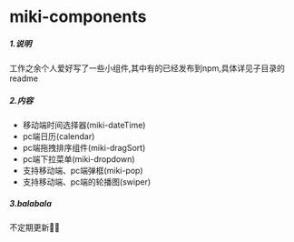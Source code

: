 # miki-components

##### 1.说明

工作之余个人爱好写了一些小组件,其中有的已经发布到npm,具体详见子目录的readme

##### 2.内容

* 移动端时间选择器(miki-dateTime)
* pc端日历(calendar)
* pc端拖拽排序组件(miki-dragSort)
* pc端下拉菜单(miki-dropdown)
* 支持移动端、pc端弹框(miki-pop)
* 支持移动端、pc端的轮播图(swiper)

##### 3.balabala

不定期更新🤦‍♀️

##### 

